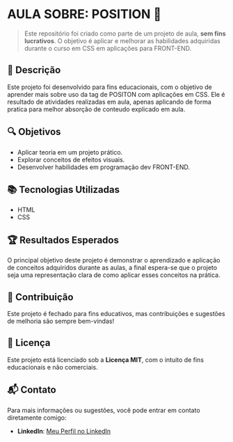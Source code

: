 # AULA SOBRE: POSITION 🚩

> Este repositório foi criado como parte de um projeto de aula, **sem fins lucrativos**. O objetivo é aplicar e melhorar as habilidades adquiridas durante o curso em CSS em aplicações para FRONT-END.

## 📝 Descrição

Este projeto foi desenvolvido para fins educacionais, com o objetivo de aprender mais sobre uso da tag de POSITON com aplicações em CSS. Ele é resultado de atividades realizadas em aula, apenas aplicando de forma pratica para melhor absorção de conteudo explicado em aula.

## 🔍 Objetivos

- Aplicar teoria em um projeto prático.
- Explorar conceitos de efeitos visuais.
- Desenvolver habilidades em programação dev FRONT-END.

## 📚 Tecnologias Utilizadas

- HTML
- CSS

## 🏆 Resultados Esperados

O principal objetivo deste projeto é demonstrar o aprendizado e aplicação de conceitos adquiridos durante as aulas, a final espera-se que o projeto seja uma representação clara de como aplicar esses conceitos na prática.

## 🤝 Contribuição

Este projeto é fechado para fins educativos, mas contribuições e sugestões de melhoria são sempre bem-vindas! 

## 📜 Licença

Este projeto está licenciado sob a **Licença MIT**, com o intuito de fins educacionais e não comerciais.

## 📬 Contato

Para mais informações ou sugestões, você pode entrar em contato diretamente comigo:

- **LinkedIn**: [Meu Perfil no LinkedIn](https://www.linkedin.com/in/samuel-fernandes-761aa9334)

